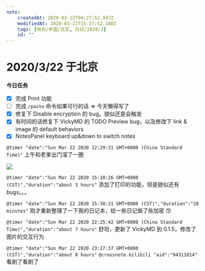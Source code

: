 ```yaml
---
note:
    createdAt: 2020-03-22T04:27:52.947Z
    modifiedAt: 2020-03-22T15:27:52.180Z
    tags: [地点/中国/北京, 日记/2020/3]
    id: ""
---
```

# 2020/3/22 于北京

**今日任务**
* [x] 完成 Print 功能
* [ ] 完成 `/paste` 命令如果可行的话 => 今天懒得写了
* [x] 修复下 Disable encryption 的 bug。貌似还是会触发
* [x] 有时间的话修复下 VickyMD 的 TODO Preview bug，以及修改下 link & image 的 default behaviors
* [x] NotesPanel keyboard up&down to switch notes

`@timer "date":"Sun Mar 22 2020 12:29:31 GMT+0800 (China Standard Time)"`
上午和老爹出门溜了一圈  

![](https://i.loli.net/2020/03/22/S15vZyVOhzFo7q6.jpg)  

`@timer "date":"Sun Mar 22 2020 15:10:26 GMT+0800 (CST)","duration":"about 3 hours"`
添加了打印的功能，但是貌似还有 bugs。。。

`@timer "date":"Sun Mar 22 2020 15:38:21 GMT+0800 (CST)","duration":"28 minutes"`
刚才重新整理了一下我的日记本，给一些日记做了些加密 😙

`@timer "date":"Sun Mar 22 2020 22:25:42 GMT+0800 (China Standard Time)","duration":"about 7 hours"`
舒坦，更新了 VickyMD 到 0.1.5，修改了图片的交互行为

`@timer "date":"Sun Mar 22 2020 23:27:37 GMT+0800 (CST)","duration":"about 8 hours"`
`@crossnote.bilibili "aid":"94311014"`  
看剧了看剧了
